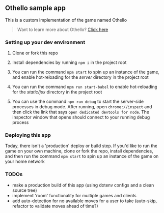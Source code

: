 ## Othello sample app

This is a custom implementation of the game named Othello

> Want to learn more about Othello? [Click here](https://www.mastersofgames.com/rules/reversi-othello-rules.htm)

### Setting up your dev environment

1. Clone or fork this repo

2. Install dependencies by running `npm i` in the project root

3. You can run the command `npm start` to spin up an instance of the game, and enable hot-reloading for the _server_ directory in the project root

4. You can run the command `npm run start-babel` to enable hot-reloading for the _static/jsx_ directory in the project root

5. You can use the command `npm run debug` to start the server-side processes in debug mode. After running, open `chrome://inspect` and then click the link that says `open dedicated devtools for node`. The inspector window that opens should connect to your running debug process

### Deploying this app

Today, there isn't a 'production' deploy or build step. If you'd like to run the game on your own machine, clone or fork the repo, install dependencies, and then run the command `npm start` to spin up an instance of the game on your home network

### TODOs

- make a production build of this app (using dotenv configs and a clean source tree)
- implement 'room' functionality for multiple games and clients
- add auto-detection for no available moves for a user to take (auto-skip, refactor to validate moves ahead of time?)
